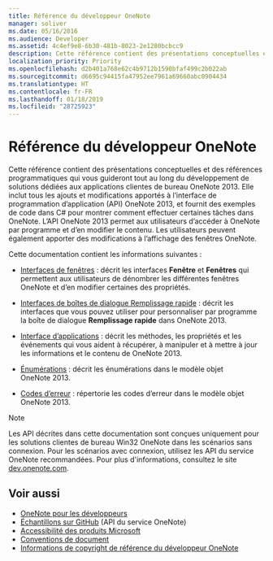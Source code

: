 ```yaml
---
title: Référence du développeur OneNote
manager: soliver
ms.date: 05/16/2016
ms.audience: Developer
ms.assetid: 4c4ef9e8-6b30-481b-8023-2e1280bcbcc9
description: Cette référence contient des présentations conceptuelles et des références programmatiques qui vous guideront tout au long du développement de solutions dédiées aux applications clientes de bureau OneNote 2013.
localization_priority: Priority
ms.openlocfilehash: d2b401a768e62c4b9712b1590bfaf499c2b022ab
ms.sourcegitcommit: d6695c94415fa47952ee7961a69660abc0904434
ms.translationtype: HT
ms.contentlocale: fr-FR
ms.lasthandoff: 01/18/2019
ms.locfileid: "28725923"
---
```

# <a name="onenote-developer-reference"></a>Référence du développeur OneNote

Cette référence contient des présentations conceptuelles et des références programmatiques qui vous guideront tout au long du développement de solutions dédiées aux applications clientes de bureau OneNote 2013. Elle inclut tous les ajouts et modifications apportés à l’interface de programmation d’application (API) OneNote 2013, et fournit des exemples de code dans C# pour montrer comment effectuer certaines tâches dans OneNote. L’API OneNote 2013 permet aux utilisateurs d’accéder à OneNote par programme et d’en modifier le contenu. Les utilisateurs peuvent également apporter des modifications à l’affichage des fenêtres OneNote.
  
Cette documentation contient les informations suivantes :
  
- [Interfaces de fenêtres](window-interfaces-onenote.md) : décrit les interfaces **Fenêtre** et **Fenêtres** qui permettent aux utilisateurs de dénombrer les différentes fenêtres OneNote et d’en modifier certaines des propriétés. 
    
- [Interfaces de boîtes de dialogue Remplissage rapide](quick-filing-dialog-box-interfaces-onenote.md) : décrit les interfaces que vous pouvez utiliser pour personnaliser par programme la boîte de dialogue **Remplissage rapide** dans OneNote 2013. 
    
- [Interface d’applications](application-interface-onenote.md) : décrit les méthodes, les propriétés et les événements qui vous aident à récupérer, à manipuler et à mettre à jour les informations et le contenu de OneNote 2013.
    
- [Énumérations](enumerations-onenote-developer-reference.md) : décrit les énumérations dans le modèle objet OneNote 2013.
    
- [Codes d’erreur](error-codes-onenote.md) : répertorie les codes d’erreur dans le modèle objet OneNote 2013.
    
> [!NOTE]
> Les API décrites dans cette documentation sont conçues uniquement pour les solutions clientes de bureau Win32 OneNote dans les scénarios sans connexion. Pour les scénarios avec connexion, utilisez les API du service OneNote recommandées. Pour plus d'informations, consultez le site [dev.onenote.com](https://go.microsoft.com/fwlink/?LinkID=390615). 
  
## <a name="see-also"></a>Voir aussi

- [OneNote pour les développeurs](https://go.microsoft.com/fwlink/?LinkID=390615)   
- [Échantillons sur GitHub](https://github.com/OneNoteDev/) (API du service OneNote)     
- [Accessibilité des produits Microsoft](https://www.microsoft.com/enable/products/default.aspx)    
- [Conventions de document](https://msdn.microsoft.com/office/aa905365.aspx)    
- [Informations de copyright de référence du développeur OneNote](https://msdn.microsoft.com/library/office/jj680116.aspx)
    
    

